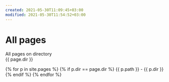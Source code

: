 ```yaml
---
created: 2021-05-30T11:09:45+03:00
modified: 2021-05-30T11:54:52+03:00
---
```


# All pages

All pages on directory  
{{ page.dir }}

{% for p in site.pages %}
  {% if p.dir == page.dir %}
    {{ p.path }} - {{ p.dir }}
  {% endif %}
{% endfor %}
